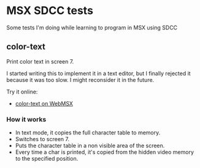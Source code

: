 # MSX SDCC tests

Some tests I'm doing while learning to program in MSX using SDCC

## color-text

Print color text in screen 7.

I started writing this to implement it in a text editor, but I finally
rejected it because it was too slow. I might reconsider it in the future.

Try it online:
* [color-text on WebMSX](http://webmsx.org/?PRESETS=DOS2&DISKA_FILES_URL=https://github.com/fr3nd/msx-sdcc-tests/releases/download/v1.1/text.zip)

### How it works

* In text mode, it copies the full character table to memory.
* Switches to screen 7.
* Puts the character table in a non visible area of the screen.
* Every time a char is printed, it's copied from the hidden video memory to
  the specified position.
